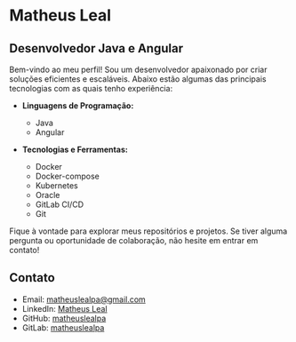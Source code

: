 # Matheus Leal

## Desenvolvedor Java e Angular 

Bem-vindo ao meu perfil! Sou um desenvolvedor apaixonado por criar soluções eficientes e escaláveis. Abaixo estão algumas das principais tecnologias com as quais tenho experiência:

- **Linguagens de Programação:**
    - Java
    - Angular

- **Tecnologias e Ferramentas:**
    - Docker
    - Docker-compose
    - Kubernetes
    - Oracle
    - GitLab CI/CD
    - Git

Fique à vontade para explorar meus repositórios e projetos. Se tiver alguma pergunta ou oportunidade de colaboração, não hesite em entrar em contato!

## Contato

- Email: matheuslealpa@gmail.com
- LinkedIn: [Matheus Leal](https://www.linkedin.com/in/matheuslealpa/)
- GitHub: [matheuslealpa](https://github.com/matheuslealpa)
- GitLab: [matheuslealpa](https://gitlab.com/matheuslealpa)
